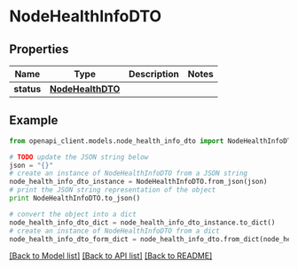# NodeHealthInfoDTO


## Properties

Name | Type | Description | Notes
------------ | ------------- | ------------- | -------------
**status** | [**NodeHealthDTO**](NodeHealthDTO.md) |  | 

## Example

```python
from openapi_client.models.node_health_info_dto import NodeHealthInfoDTO

# TODO update the JSON string below
json = "{}"
# create an instance of NodeHealthInfoDTO from a JSON string
node_health_info_dto_instance = NodeHealthInfoDTO.from_json(json)
# print the JSON string representation of the object
print NodeHealthInfoDTO.to_json()

# convert the object into a dict
node_health_info_dto_dict = node_health_info_dto_instance.to_dict()
# create an instance of NodeHealthInfoDTO from a dict
node_health_info_dto_form_dict = node_health_info_dto.from_dict(node_health_info_dto_dict)
```
[[Back to Model list]](../README.md#documentation-for-models) [[Back to API list]](../README.md#documentation-for-api-endpoints) [[Back to README]](../README.md)


